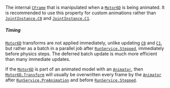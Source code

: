 The internal [`CFrame`](https://create.roblox.com/docs/reference/engine/datatypes/CFrame) that is manipulated when a [`Motor6D`](https://create.roblox.com/docs/reference/engine/classes/Motor6D)
is being animated. It is recommended to use this property for custom
animations rather than [`JointInstance.C0`](https://create.roblox.com/docs/reference/engine/classes/JointInstance#C0) and
[`JointInstance.C1`](https://create.roblox.com/docs/reference/engine/classes/JointInstance#C1).
##### Timing

[`Motor6D`](https://create.roblox.com/docs/reference/engine/classes/Motor6D) transforms are not applied immediately, unlike updating
[`C0`](https://create.roblox.com/docs/reference/engine/classes/JointInstance#C0) and [`C1`](https://create.roblox.com/docs/reference/engine/classes/JointInstance#C1), but rather as
a batch in a parallel job after [`RunService.Stepped`](https://create.roblox.com/docs/reference/engine/classes/RunService#Stepped), immediately
before physics steps. The deferred batch update is much more efficient
than many immediate updates.

If the [`Motor6D`](https://create.roblox.com/docs/reference/engine/classes/Motor6D) is part of an animated model with an
[`Animator`](https://create.roblox.com/docs/reference/engine/classes/Animator), then [`Motor6D.Transform`](https://create.roblox.com/docs/reference/engine/classes/Motor6D#Transform) will usually be
overwritten every frame by the [`Animator`](https://create.roblox.com/docs/reference/engine/classes/Animator) after
[`RunService.PreAnimation`](https://create.roblox.com/docs/reference/engine/classes/RunService#PreAnimation) and before [`RunService.Stepped`](https://create.roblox.com/docs/reference/engine/classes/RunService#Stepped).